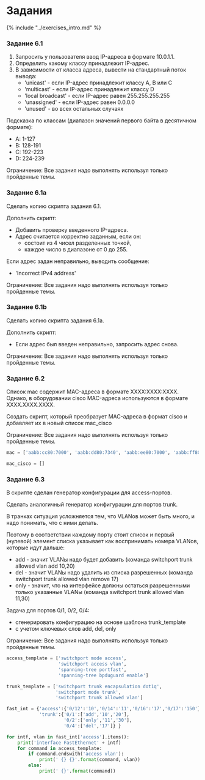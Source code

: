 # Задания

{% include "../exercises_intro.md" %}

### Задание 6.1

1. Запросить у пользователя ввод IP-адреса в формате 10.0.1.1.
2. Определить какому классу принадлежит IP-адрес.
3. В зависимости от класса адреса, вывести на стандартный поток вывода:
   * 'unicast' - если IP-адрес принадлежит классу A, B или C
   * 'multicast' - если IP-адрес принадлежит классу D
   * 'local broadcast' - если IP-адрес равен 255.255.255.255
   * 'unassigned' - если IP-адрес равен 0.0.0.0
   * 'unused' - во всех остальных случаях

Подсказка по классам (диапазон значений первого байта в десятичном формате):
* A: 1-127
* B: 128-191
* C: 192-223
* D: 224-239

Ограничение: Все задания надо выполнять используя только пройденные темы.


### Задание 6.1a

Сделать копию скрипта задания 6.1.

Дополнить скрипт:
- Добавить проверку введенного IP-адреса.
- Адрес считается корректно заданным, если он:
   - состоит из 4 чисел разделенных точкой,
   - каждое число в диапазоне от 0 до 255.

Если адрес задан неправильно, выводить сообщение:
* 'Incorrect IPv4 address'

Ограничение: Все задания надо выполнять используя только пройденные темы.


### Задание 6.1b
Сделать копию скрипта задания 6.1a.

Дополнить скрипт:
* Если адрес был введен неправильно, запросить адрес снова.

Ограничение: Все задания надо выполнять используя только пройденные темы.


### Задание 6.2

Список mac содержит MAC-адреса в формате XXXX:XXXX:XXXX.
Однако, в оборудовании cisco MAC-адреса используются в формате XXXX.XXXX.XXXX.

Создать скрипт, который преобразует MAC-адреса в формат cisco
и добавляет их в новый список mac_cisco

Ограничение: Все задания надо выполнять используя только пройденные темы.

```python
mac = ['aabb:cc80:7000', 'aabb:dd80:7340', 'aabb:ee80:7000', 'aabb:ff80:7000']

mac_cisco = []
```

### Задание 6.3

В скрипте сделан генератор конфигурации для access-портов.

Сделать аналогичный генератор конфигурации для портов trunk.

В транках ситуация усложняется тем, что VLANов может быть много, и надо понимать,  что с ними делать. 

Поэтому в соответствии каждому порту стоит список 
и первый (нулевой) элемент списка указывает как воспринимать номера VLANов, которые идут дальше:
* add - значит VLANы надо будет добавить (команда switchport trunk allowed vlan add 10,20)
* del - значит VLANы надо удалить из списка разрешенных (команда switchport trunk allowed vlan remove 17)
* only - значит, что на интерфейсе должны остаться разрешенными только указанные VLANы (команда switchport trunk allowed vlan 11,30)

Задача для портов 0/1, 0/2, 0/4:
* сгенерировать конфигурацию на основе шаблона trunk_template
* с учетом ключевых слов add, del, only

Ограничение: Все задания надо выполнять используя только пройденные темы.

```python
access_template = ['switchport mode access',
                   'switchport access vlan',
                   'spanning-tree portfast',
                   'spanning-tree bpduguard enable']

trunk_template = ['switchport trunk encapsulation dot1q',
                  'switchport mode trunk',
                  'switchport trunk allowed vlan']

fast_int = {'access':{'0/12':'10','0/14':'11','0/16':'17','0/17':'150'}, 
            'trunk':{'0/1':['add','10','20'],
                     '0/2':['only','11','30'],
                     '0/4':['del','17']} }

for intf, vlan in fast_int['access'].items():
    print('interface FastEthernet' + intf)
    for command in access_template:
        if command.endswith('access vlan'):
            print(' {} {}'.format(command, vlan))
        else:
            print(' {}'.format(command))

```

